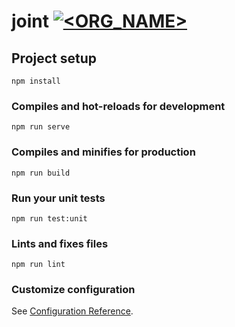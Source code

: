 # joint [![<ORG_NAME>](https://circleci.com/gh/joao-olivio/joint.svg?style=svg)](https://app.circleci.com/pipelines/github/joao-olivio/joint)


## Project setup
```
npm install
```

### Compiles and hot-reloads for development
```
npm run serve
```

### Compiles and minifies for production
```
npm run build
```

### Run your unit tests
```
npm run test:unit
```

### Lints and fixes files
```
npm run lint
```

### Customize configuration
See [Configuration Reference](https://cli.vuejs.org/config/).
